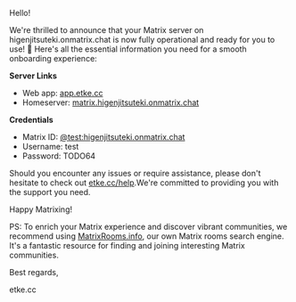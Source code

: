 Hello!

We're thrilled to announce that your Matrix server on higenjitsuteki.onmatrix.chat is now fully operational and ready for you to use! 🎉
Here's all the essential information you need for a smooth onboarding experience:

**Server Links**

* Web app: [app.etke.cc](https://app.etke.cc)
* Homeserver: [matrix.higenjitsuteki.onmatrix.chat](https://matrix.higenjitsuteki.onmatrix.chat)


**Credentials**

* Matrix ID: [@test:higenjitsuteki.onmatrix.chat](https://matrix.to/#/@test:higenjitsuteki.onmatrix.chat)
* Username: test
* Password: TODO64

Should you encounter any issues or require assistance, please don't hesitate to check out [etke.cc/help](https://etke.cc/help).We're committed to providing you with the support you need.

Happy Matrixing!

PS: To enrich your Matrix experience and discover vibrant communities, we recommend using [MatrixRooms.info](https://MatrixRooms.info), our own Matrix rooms search engine. It's a fantastic resource for finding and joining interesting Matrix communities.

Best regards,

etke.cc